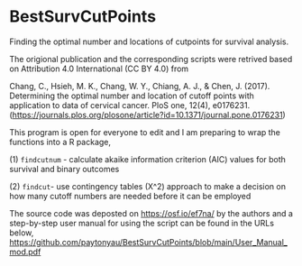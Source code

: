 # BestSurvCutPoints
Finding the optimal number and locations of cutpoints for survival analysis.

The origional publication and the corresponding scripts were retrived based on Attribution 4.0 International (CC BY 4.0) from

Chang, C., Hsieh, M. K., Chang, W. Y., Chiang, A. J., & Chen, J. (2017). Determining the optimal number and location of cutoff points with application to data of cervical cancer. PloS one, 12(4), e0176231.(https://journals.plos.org/plosone/article?id=10.1371/journal.pone.0176231)

This program is open for everyone to edit and I am preparing to wrap the functions into a R package, 

(1) `findcutnum` - calculate akaike information criterion (AIC) values for both survival and binary outcomes

(2) `findcut`- use contingency tables (X^2) approach to make a decision on how many cutoff numbers are needed before it can be employed

The source code was deposted on https://osf.io/ef7na/ by the authors and a step-by-step user manual for using the script can be found in the URLs below, https://github.com/paytonyau/BestSurvCutPoints/blob/main/User_Manual_mod.pdf
